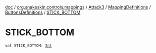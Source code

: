 [doc](../../../../index.md) / [org.snakeskin.controls.mappings](../../../index.md) / [Attack3](../../index.md) / [MappingDefinitions](../index.md) / [ButtonsDefinitions](index.md) / [STICK_BOTTOM](./-s-t-i-c-k_-b-o-t-t-o-m.md)

# STICK_BOTTOM

`val STICK_BOTTOM: `[`Int`](https://kotlinlang.org/api/latest/jvm/stdlib/kotlin/-int/index.html)